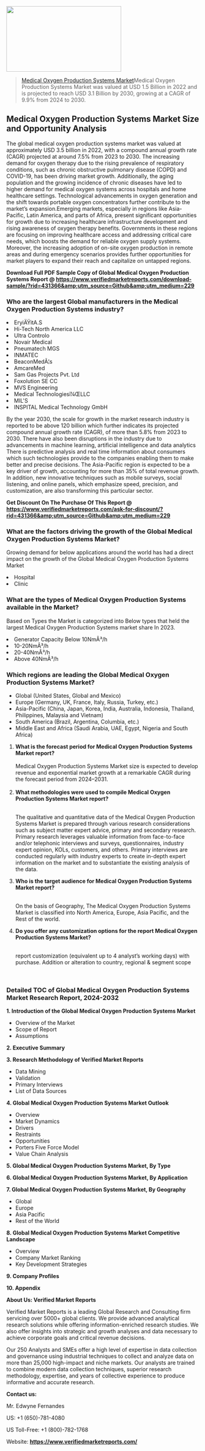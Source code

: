 <img src="https://ffe5etoiles.com/wp-content/uploads/2024/12/MST1-300x171.png" alt="" width="300" height="171" class="alignnone size-medium wp-image-20088" /><blockquote><p><p><a href="https://www.verifiedmarketreports.com/download-sample/?rid=431366&utm_source=Github&utm_medium=229" target="_blank">Medical Oxygen Production Systems Market</a>Medical Oxygen Production Systems Market was valued at USD 1.5 Billion in 2022 and is projected to reach USD 3.1 Billion by 2030, growing at a CAGR of 9.9% from 2024 to 2030.</p></blockquote><p><h2>Medical Oxygen Production Systems Market Size and Opportunity Analysis</h2>The global medical oxygen production systems market was valued at approximately USD 3.5 billion in 2022, with a compound annual growth rate (CAGR) projected at around 7.5% from 2023 to 2030. The increasing demand for oxygen therapy due to the rising prevalence of respiratory conditions, such as chronic obstructive pulmonary disease (COPD) and COVID-19, has been driving market growth. Additionally, the aging population and the growing incidence of chronic diseases have led to higher demand for medical oxygen systems across hospitals and home healthcare settings. Technological advancements in oxygen generation and the shift towards portable oxygen concentrators further contribute to the market’s expansion.Emerging markets, especially in regions like Asia-Pacific, Latin America, and parts of Africa, present significant opportunities for growth due to increasing healthcare infrastructure development and rising awareness of oxygen therapy benefits. Governments in these regions are focusing on improving healthcare access and addressing critical care needs, which boosts the demand for reliable oxygen supply systems. Moreover, the increasing adoption of on-site oxygen production in remote areas and during emergency scenarios provides further opportunities for market players to expand their reach and capitalize on untapped regions.</p><p class=""><strong>Download Full PDF Sample Copy of Global Medical Oxygen Production Systems Report @ <a href="https://www.verifiedmarketreports.com/download-sample/?rid=431366&amp;utm_source=Github&amp;utm_medium=229" target="_blank">https://www.verifiedmarketreports.com/download-sample/?rid=431366&amp;utm_source=Github&amp;utm_medium=229</a></strong></p><h3 id="" class="">Who are the largest Global manufacturers in the Medical Oxygen Production Systems industry?</h3><p><li>EryiÄŸitA.S</li><li> Hi-Tech North America LLC</li><li> Ultra Controlo</li><li> Novair Medical</li><li> Pneumatech MGS</li><li> INMATEC</li><li> BeaconMedÃ¦s</li><li> AmcareMed</li><li> Sam Gas Projects Pvt. Ltd</li><li> Foxolution SE CC</li><li> MVS Engineering</li><li> Medical Technologiesï¼ŒLLC</li><li> MIL'S</li><li> INSPITAL Medical Technology GmbH</li></p><div class=""><div class="" dir="" data-message-author-role="" data-message-id="" data-message-model-slug=""><div class=""><div class=""><div class=""><div class="" dir="" data-message-author-role="" data-message-id="" data-message-model-slug=""><div class=""><div class=""><p>By the year 2030, the scale for growth in the market research industry is reported to be above 120 billion which further indicates its projected compound annual growth rate (CAGR), of more than 5.8% from 2023 to 2030. There have also been disruptions in the industry due to advancements in machine learning, artificial intelligence and data analytics There is predictive analysis and real time information about consumers which such technologies provide to the companies enabling them to make better and precise decisions. The Asia-Pacific region is expected to be a key driver of growth, accounting for more than 35% of total revenue growth. In addition, new innovative techniques such as mobile surveys, social listening, and online panels, which emphasize speed, precision, and customization, are also transforming this particular sector.</p><p><strong>Get Discount On The Purchase Of This Report @&nbsp; <a href="https://www.verifiedmarketreports.com/ask-for-discount/?rid=431366&amp;utm_source=Github&amp;utm_medium=229" target="_blank">https://www.verifiedmarketreports.com/ask-for-discount/?rid=431366&amp;utm_source=Github&amp;utm_medium=229</a></strong></p></div></div></div></div></div></div></div></div><h3 id="" class="">What are the factors driving the growth of the Global Medical Oxygen Production Systems Market?</h3><p id="" class="">Growing demand for below applications around the world has had a direct impact on the growth of the Global Medical Oxygen Production Systems Market</p><p id="" class=""><li>Hospital</li><li> Clinic</li></p><h3 id="" class="">What are the types of Medical Oxygen Production Systems available in the Market?</h3><p id="" class="">Based on Types the Market is categorized into Below types that held the largest Medical Oxygen Production Systems market share In 2023.</p><p id="" class=""><li>Generator Capacity Below 10NmÂ³/h</li><li> 10-20NmÂ³/h</li><li> 20-40NmÂ³/h</li><li> Above 40NmÂ³/h</li></p><h3 id="" class="">Which regions are leading the Global Medical Oxygen Production Systems Market?</h3><ul><li>Global (United States, Global and Mexico)</li><li>Europe (Germany, UK, France, Italy, Russia, Turkey, etc.)</li><li>Asia-Pacific (China, Japan, Korea, India, Australia, Indonesia, Thailand, Philippines, Malaysia and Vietnam)</li><li>South America (Brazil, Argentina, Columbia, etc.)</li><li>Middle East and Africa (Saudi Arabia, UAE, Egypt, Nigeria and South Africa)</li></ul><p><ol><li><strong>What is the forecast period for Medical Oxygen Production Systems Market report?<br /></strong><br /><span data-sheets-root="1" data-sheets-value="{&quot;1&quot;:2,&quot;2&quot;:&quot;XXXX size is expected to develop revenue and exponential market growth at a remarkable CAGR during the forecast period from 2024&ndash;2030.&quot;}" data-sheets-userformat="{&quot;2&quot;:12674,&quot;4&quot;:{&quot;1&quot;:2,&quot;2&quot;:16776960},&quot;10&quot;:2,&quot;11&quot;:0,&quot;15&quot;:&quot;Arial&quot;,&quot;16&quot;:12}">Medical Oxygen Production Systems Market size is expected to develop revenue and exponential market growth at a remarkable CAGR during the forecast period from 2024&ndash;2031.</span><br /><br /></li><li><strong>What methodologies were used to compile Medical Oxygen Production Systems Market report?<br /><br /></strong><p>The qualitative and quantitative data of the&nbsp;Medical Oxygen Production Systems Market is prepared through various research considerations such as subject matter expert advice, primary and secondary research. Primary research leverages valuable information from face-to-face and/or telephonic interviews and surveys, questionnaires, industry expert opinion, KOLs, customers, and others. Primary interviews are conducted regularly with industry experts to create in-depth expert information on the market and to substantiate the existing analysis of the data.&nbsp;</p></li><li><strong>Who is the target audience for Medical Oxygen Production Systems Market report?<br /><br /></strong><p>On the basis of Geography, The&nbsp;Medical Oxygen Production Systems Market is classified into North America, Europe, Asia Pacific, and the Rest of the world.</p></li><li><strong>Do you offer any customization options for the report Medical Oxygen Production Systems Market?<br /><br /></strong><p>report customization (equivalent up to 4 analyst&rsquo;s working days) with purchase. Addition or alteration to country, regional &amp; segment scope</p><p>&nbsp;</p></li></ol></p><h3 id="" class="">Detailed TOC of Global Medical Oxygen Production Systems Market Research Report, 2024-2032</h3><p id="" class=""><strong>1. Introduction of the Global Medical Oxygen Production Systems Market</strong></p><ul><li>Overview of the Market</li><li>Scope of Report</li><li>Assumptions</li></ul><p id="" class=""><strong>2. Executive Summary</strong></p><p id="" class=""><strong>3. Research Methodology of&nbsp;Verified Market Reports</strong></p><ul><li>Data Mining</li><li>Validation</li><li>Primary Interviews</li><li>List of Data Sources</li></ul><p id="" class=""><strong>4. Global Medical Oxygen Production Systems Market Outlook</strong></p><ul><li>Overview</li><li>Market Dynamics</li><li>Drivers</li><li>Restraints</li><li>Opportunities</li><li>Porters Five Force Model</li><li>Value Chain Analysis</li></ul><p id="" class=""><strong>5. Global Medical Oxygen Production Systems Market, By&nbsp;Type</strong></p><p id="" class=""><strong>6. Global Medical Oxygen Production Systems Market, By Application</strong></p><p id="" class=""><strong>7. Global Medical Oxygen Production Systems Market, By Geography</strong></p><ul><li>Global</li><li>Europe</li><li>Asia Pacific</li><li>Rest of the World</li></ul><p id="" class=""><strong>8. Global Medical Oxygen Production Systems Market Competitive Landscape</strong></p><ul><li>Overview</li><li>Company Market Ranking</li><li>Key Development Strategies</li></ul><p id="" class=""><strong>9. Company Profiles</strong></p><p id="" class=""><strong>10. Appendix</strong></p><p id="" class=""><strong>About Us: Verified Market Reports</strong></p><p id="" class="">Verified Market Reports is a leading Global Research and Consulting firm servicing over 5000+ global clients. We provide advanced analytical research solutions while offering information-enriched research studies. We also offer insights into strategic and growth analyses and data necessary to achieve corporate goals and critical revenue decisions.</p><p id="" class="">Our 250 Analysts and SMEs offer a high level of expertise in data collection and governance using industrial techniques to collect and analyze data on more than 25,000 high-impact and niche markets. Our analysts are trained to combine modern data collection techniques, superior research methodology, expertise, and years of collective experience to produce informative and accurate research.</p><p id="" class=""><strong>Contact us:</strong></p><p id="" class="">Mr. Edwyne Fernandes</p><p id="" class="">US: +1 (650)-781-4080</p><p id="" class="">US Toll-Free: +1 (800)-782-1768</p><p id="" class="">Website: <a target="" data-test-app-aware-link=""><strong>https://www.verifiedmarketreports.com/</strong></a></p>
